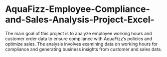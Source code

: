 # AquaFizz-Employee-Compliance-and-Sales-Analysis-Project-Excel-
The main goal of this project is to analyze employee working hours and customer order data to ensure compliance with AquaFizz’s policies and optimize sales. The analysis involves examining data on working hours for compliance and generating business insights from customer and sales data.
